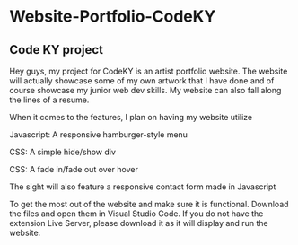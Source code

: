# Website-Portfolio-CodeKY
## Code KY project
Hey guys, my project for CodeKY is an artist portfolio website. The website will actually showcase some of my own artwork that I have done and of course showcase my junior web dev skills. My website can also fall along the lines of a resume.

When it comes to the features, I plan on having my website utilize

Javascript: A responsive hamburger-style menu

CSS: A simple hide/show div

CSS: A fade in/fade out over hover

The sight will also feature a responsive contact form made in Javascript

To get the most out of the website and make sure it is functional. Download the files and open them in Visual Studio Code. If you do not have the extension Live Server, please download it as it will display and run the website.
